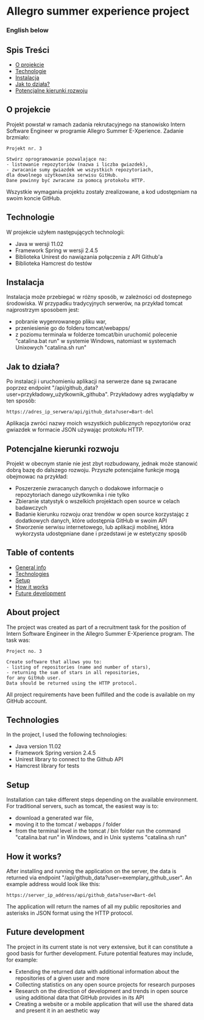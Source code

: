# Allegro summer experience project


### English below


## Spis Treści
* [O projekcie](#o-projekcie)
* [Technologie](#technologie)
* [Instalacja](#instalacja)
* [Jak to działa?](#jak-to-działa)
* [Potencjalne kierunki rozwoju](#potencjalne-kierunki-rozwoju)

## O projekcie

Projekt powstał w ramach zadania rekrutacyjnego na stanowisko Intern Software Engineer w programie Allegro Summer E-Xperience. Zadanie brzmiało:

```
Projekt nr. 3

Stwórz oprogramowanie pozwalające na:
- listowanie repozytoriów (nazwa i liczba gwiazdek),
- zwracanie sumy gwiazdek we wszystkich repozytoriach,
dla dowolnego użytkownika serwisu GitHub.
Dane powinny być zwracane za pomocą protokołu HTTP.
```

Wszystkie wymagania projektu zostały zrealizowane, a kod udostępniam na swoim koncie GitHub.

## Technologie

W projekcie użyłem następujących technologii:

* Java w wersji 11.02
* Framework Spring w wersji 2.4.5
* Biblioteka Unirest do nawiązania połączenia z API Github'a
* Biblioteka Hamcrest do testów  

## Instalacja

Instalacja może przebiegać w różny sposób, w zależności od dostepnego środowiska. W przypadku tradycyjnych serwerów, na przykład tomcat najprostrzym sposobem jest:

* pobranie wygenrowanego pliku war,
* przeniesienie go do folderu tomcat/webapps/
* z poziomu terminala w folderze tomcat/bin uruchomić polecenie "catalina.bat run" w systemie Windows, natomiast w systemach Unixowych "catalina.sh run"

## Jak to działa?

Po instalacji i uruchomieniu aplikacji na serwerze dane są zwracane poprzez endpoint "/api/github_data?user=przykładowy_użytkownik_githuba". Przykładowy adres wyglądałby w ten sposób:
```
https://adres_ip_serwera/api/github_data?user=Bart-del
```
Aplikacja zwróci nazwy moich wszystkich publicznych repozytoriów oraz gwiazdek w formacie JSON używając protokołu HTTP.

## Potencjalne kierunki rozwoju

Projekt w obecnym stanie nie jest zbyt rozbudowany, jednak może stanowić dobrą bazę do dalszego rozwoju. Przyszłe potencjalne funkcje mogą obejmowac na przykład:
* Poszerzenie zwracanych danych o dodakowe informacje o repozytoriach danego użytkownika i nie tylko
* Zbieranie statystyk o wszelkich projektach open source w celach badawczych
* Badanie kierunku rozwoju oraz trendów w open source korzystając z dodatkowych danych, które udostępnia GitHub w swoim API
* Stworzenie serwisu internetowego, lub aplikacji mobilnej, która wykorzysta udostępniane dane i przedstawi je w estetyczny sposób


## Table of contents
* [General info](#about-project)
* [Technologies](#technologies)
* [Setup](#setup)
* [How it works](#how-it-works)
* [Future development](#future-development)

## About project

The project was created as part of a recruitment task for the position of Intern Software Engineer in the Allegro Summer E-Xperience program. The task was:

```
Project no. 3

Create software that allows you to:
- listing of repositories (name and number of stars),
- returning the sum of stars in all repositories,
for any GitHub user.
Data should be returned using the HTTP protocol. 
```

All project requirements have been fulfilled and the code is available on my GitHub account. 
	
## Technologies

In the project, I used the following technologies:

* Java version 11.02
* Framework Spring version 2.4.5
* Unirest library to connect to the Github API 
* Hamcrest library for tests
	
## Setup

Installation can take different steps depending on the available environment. For traditional servers, such as tomcat, the easiest way is to:

* download a generated war file,
* moving it to the tomcat / webapps / folder
* from the terminal level in the tomcat / bin folder run the command "catalina.bat run" in Windows, and in Unix systems "catalina.sh run" 

## How it works?

After installing and running the application on the server, the data is returned via endpoint "/api/github_data?user=exemplary_github_user". An example address would look like this:
```
https://server_ip_address/api/github_data?user=Bart-del
```
The application will return the names of all my public repositories and asterisks in JSON format using the HTTP protocol. 

## Future development

The project in its current state is not very extensive, but it can constitute a good basis for further development. Future potential features may include, for example:
* Extending the returned data with additional information about the repositories of a given user and more
* Collecting statistics on any open source projects for research purposes
* Research on the direction of development and trends in open source using additional data that GitHub provides in its API
* Creating a website or a mobile application that will use the shared data and present it in an aesthetic way 